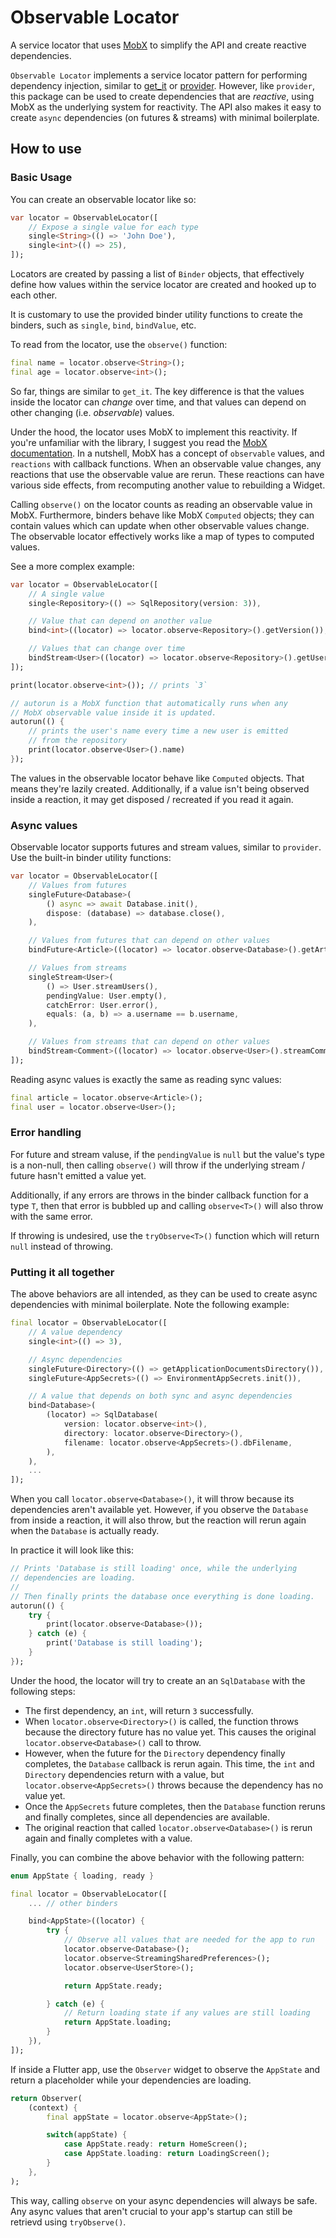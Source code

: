 # Observable Locator

A service locator that uses [MobX](https://mobx.netlify.app/) to simplify 
the API and create reactive dependencies.

`Observable Locator` implements a service locator pattern for performing
dependency injection, similar to [get_it](https://pub.dev/packages/get_it) 
or [provider](https://pub.dev/packages/provider). However, like `provider`,
this package can be used to create dependencies that are *reactive*, using
MobX as the underlying system for reactivity. The API also makes it easy 
to create `async` dependencies (on futures & streams) with minimal boilerplate.

## How to use

### Basic Usage

You can create an observable locator like so:

```dart
var locator = ObservableLocator([
    // Expose a single value for each type
    single<String>(() => 'John Doe'),
    single<int>(() => 25),
]);
```

Locators are created by passing a list of `Binder` objects, that effectively 
define how values within the service locator are created and hooked up to 
each other.

It is customary to use the provided binder utility functions to create
the binders, such as `single`, `bind`, `bindValue`, etc.

To read from the locator, use the `observe()` function:

```dart
final name = locator.observe<String>();
final age = locator.observe<int>();
```

So far, things are similar to `get_it`. The key difference is that the
values inside the locator can *change* over time, and that values can depend
on other changing (i.e. *observable*) values. 

Under the hood, the locator uses MobX to implement this
reactivity. If you're unfamiliar with the library, I suggest you read the 
[MobX documentation](https://mobx.netlify.app/). In a nutshell, MobX has
a concept of `observable` values, and `reactions` with callback functions. 
When an observable value changes, any reactions that use the observable 
value are rerun. These reactions can have various side effects, from 
recomputing another value to rebuilding a Widget.

Calling `observe()` on the locator counts as reading an observable value
in MobX. Furthermore, binders behave like MobX `Computed` objects; they
can contain values which can update when other observable values change. 
The observable locator effectively works like a map of types to 
computed values.

See a more complex example:

```dart
var locator = ObservableLocator([
    // A single value
    single<Repository>(() => SqlRepository(version: 3)),

    // Value that can depend on another value
    bind<int>((locator) => locator.observe<Repository>().getVersion()),

    // Values that can change over time
    bindStream<User>((locator) => locator.observe<Repository>().getUserStream()),
]);

print(locator.observe<int>()); // prints `3`

// autorun is a MobX function that automatically runs when any 
// MobX observable value inside it is updated.
autorun(() {
    // prints the user's name every time a new user is emitted 
    // from the repository
    print(locator.observe<User>().name) 
});
```

The values in the observable locator behave like `Computed` objects. That means
they're lazily created. Additionally, if a value isn't being observed inside
a reaction, it may get disposed / recreated if you read it again.

### Async values

Observable locator supports futures and stream values, similar to `provider`. 
Use the built-in binder utility functions:

```dart
var locator = ObservableLocator([
    // Values from futures
    singleFuture<Database>(
        () async => await Database.init(),
        dispose: (database) => database.close(),
    ),

    // Values from futures that can depend on other values
    bindFuture<Article>((locator) => locator.observe<Database>().getArticle()),

    // Values from streams
    singleStream<User>(
        () => User.streamUsers(),
        pendingValue: User.empty(),
        catchError: User.error(),
        equals: (a, b) => a.username == b.username,
    ),

    // Values from streams that can depend on other values
    bindStream<Comment>((locator) => locator.observe<User>().streamComments()),
]);
```

Reading async values is exactly the same as reading sync values:

```dart
final article = locator.observe<Article>();
final user = locator.observe<User>();
```

### Error handling

For future and stream valuse, if the `pendingValue` is `null` but the value's 
type is a non-null, then calling `observe()` will throw if the underlying 
stream / future hasn't emitted a value yet.

Additionally, if any errors are throws in the binder callback function for a 
type `T`, then that error is bubbled up and calling `observe<T>()` will also 
throw with the same error.

If throwing is undesired, use the `tryObserve<T>()` function which will return 
`null` instead of throwing.

### Putting it all together

The above behaviors are all intended, as they can be used to create async
dependencies with minimal boilerplate. Note the following example:

```dart
final locator = ObservableLocator([
    // A value dependency
    single<int>(() => 3),

    // Async dependencies
    singleFuture<Directory>(() => getApplicationDocumentsDirectory()),
    singleFuture<AppSecrets>(() => EnvironmentAppSecrets.init()),

    // A value that depends on both sync and async dependencies
    bind<Database>(
        (locator) => SqlDatabase(
            version: locator.observe<int>(),
            directory: locator.observe<Directory>(),
            filename: locator.observe<AppSecrets>().dbFilename,
        ),
    ),
    ...
]);
```

When you call `locator.observe<Database>()`, it will throw because its
dependencies aren't available yet. However, if you observe the `Database` 
from inside a reaction, it will also throw, but the reaction will rerun
again when the `Database` is actually ready.

In practice it will look like this:

```dart
// Prints 'Database is still loading' once, while the underlying 
// dependencies are loading. 
//
// Then finally prints the database once everything is done loading.
autorun(() {
    try {
        print(locator.observe<Database>());
    } catch (e) {
        print('Database is still loading');
    }
});
```

Under the hood, the locator will try to create an an `SqlDatabase` with 
the following steps:
- The first dependency, an `int`, will return `3` successfully.
- When `locator.observe<Directory>()` is called, the function throws because
the directory future has no value yet. This causes the original 
`locator.observe<Database>()` call to throw.
- However, when the future for the `Directory` dependency finally completes,
the `Database` callback is rerun again. This time, the `int` and `Directory`
dependencies return with a value, but `locator.observe<AppSecrets>()` throws
because the dependency has no value yet.
- Once the `AppSecrets` future completes, then the `Database` function reruns
and finally completes, since all dependencies are available.
- The original reaction that called `locator.observe<Database>()` is rerun
again and finally completes with a value.

Finally, you can combine the above behavior with the following pattern:

```dart
enum AppState { loading, ready }

final locator = ObservableLocator([
    ... // other binders

    bind<AppState>((locator) {
        try {
            // Observe all values that are needed for the app to run
            locator.observe<Database>();
            locator.observe<StreamingSharedPreferences>();
            locator.observe<UserStore>();

            return AppState.ready;

        } catch (e) {
            // Return loading state if any values are still loading
            return AppState.loading;
        }
    }),
]);
```

If inside a Flutter app, use the `Observer` widget to observe the `AppState`
and return a placeholder while your dependencies are loading.

```dart
return Observer(
    (context) {
        final appState = locator.observe<AppState>();

        switch(appState) {
            case AppState.ready: return HomeScreen();
            case AppState.loading: return LoadingScreen();
        }
    },
);
```

This way, calling `observe` on your async dependencies will always be
safe. Any async values that aren't crucial to your app's startup can
still be retrievd using `tryObserve()`.
